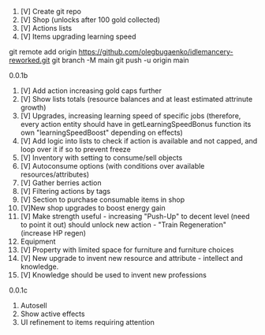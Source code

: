 1. [V] Create git repo
2. [V] Shop (unlocks after 100 gold collected)
3. [V] Actions lists
4. [V] Items upgrading learning speed

git remote add origin https://github.com/olegbugaenko/idlemancery-reworked.git
git branch -M main
git push -u origin main

0.0.1b

1. [V] Add action increasing gold caps further
2. [V] Show lists totals (resource balances and at least estimated attrinute growth)
3. [V] Upgrades, increasing learning speed of specific jobs (therefore, every action entity should have in getLearningSpeedBonus function its own "learningSpeedBoost" depending on effects)
4. [V] Add logic into lists to check if action is available and not capped, and loop over it if so to prevent freeze
5. [V] Inventory with setting to consume/sell objects
6. [V] Autoconsume options (with conditions over available resources/attributes)
7. [V] Gather berries action
8. [V] Filtering actions by tags
9. [V] Section to purchase consumable items in shop
10. [V]New shop upgrades to boost energy gain
11. [V] Make strength useful - increasing "Push-Up" to decent level (need to point it out) should unlock new action - "Train Regeneration" (increase HP regen)
12. Equipment
13. [V] Property with limited space for furniture and furniture choices
14. [V] New upgrade to invent new resource and attribute - intellect and knowledge.
15. [V] Knowledge should be used to invent new professions

0.0.1c
1. Autosell
2. Show active effects
3. UI refinement to items requiring attention